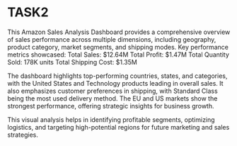 # TASK2

This Amazon Sales Analysis Dashboard provides a comprehensive overview of sales performance across multiple dimensions, including geography, product category, market segments, and shipping modes.
Key performance metrics showcased:
   Total Sales: $12.64M
   Total Profit: $1.47M
   Total Quantity Sold: 178K units
   Total Shipping Cost: $1.35M

The dashboard highlights top-performing countries, states, and categories, with the United States and Technology products leading in overall sales. It also emphasizes customer preferences in shipping, with Standard Class being the most used delivery method. The EU and US markets show the strongest performance, offering strategic insights for business growth.

This visual analysis helps in identifying profitable segments, optimizing logistics, and targeting high-potential regions for future marketing and sales strategies.
